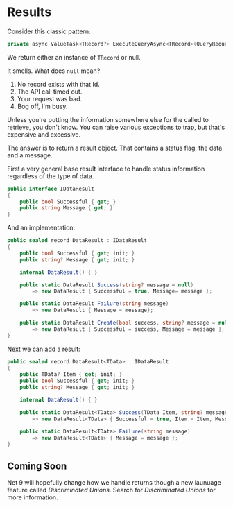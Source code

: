 # Results

Consider this classic pattern:

```csharp
private async ValueTask<TRecord?> ExecuteQueryAsync<TRecord>(QueryRequest request)
```

We return either an instance of `TRecord` or null.

It smells.  What does `null` mean?  

1. No record exists with that Id.
2. The API call timed out.
3. Your request was bad.
4. Bog off, I'm busy.

Unless you're putting the information somewhere else for the called to retrieve, you don't know.  You can raise various exceptions to trap, but that's expensive and excessive.

The answer is to return a result object.  That contains a status flag, the data and a message.

First a very general base result interface to handle status information regardless of the type of data.

```csharp
public interface IDataResult
{
    public bool Successful { get; }
    public string Message { get; }
}
```

And an implementation:

```csharp
public sealed record DataResult : IDataResult
{ 
    public bool Successful { get; init; }
    public string? Message { get; init; }

    internal DataResult() { }

    public static DataResult Success(string? message = null)
        => new DataResult { Successful = true, Message= message };

    public static DataResult Failure(string message)
        => new DataResult { Message = message};

    public static DataResult Create(bool success, string? message = null)
        => new DataResult { Successful = success, Message = message };
}
```

Next we can add a result:

```csharp
public sealed record DataResult<TData> : IDataResult
{
    public TData? Item { get; init; }
    public bool Successful { get; init; }
    public string? Message { get; init; }

    internal DataResult() { }

    public static DataResult<TData> Success(TData Item, string? message = null)
        => new DataResult<TData> { Successful = true, Item = Item, Message = message };

    public static DataResult<TData> Failure(string message)
        => new DataResult<TData> { Message = message };
}
```

## Coming Soon

Net 9 will hopefully change how we handle returns though a new launuage feature called *Discriminated Unions*.  Search for *Discriminated Unions* for more information.  